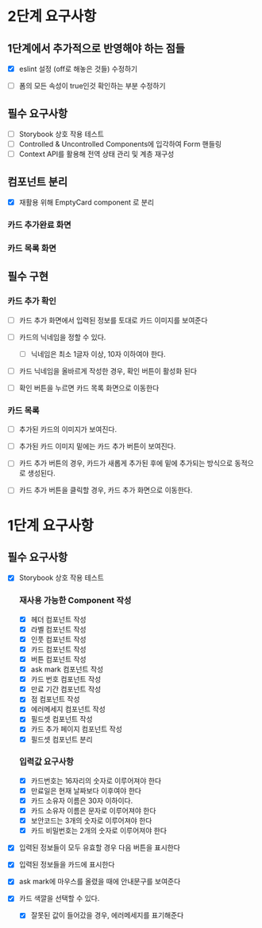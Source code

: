 # 2단계 요구사항

## 1단계에서 추가적으로 반영해야 하는 점들

- [x] eslint 설정 (off로 해놓은 것들) 수정하기

- [ ] 폼의 모든 속성이 true인것 확인하는 부분 수정하기

## 필수 요구사항

- [ ] Storybook 상호 작용 테스트
- [ ] Controlled & Uncontrolled Components에 입각하여 Form 핸들링
- [ ] Context API를 활용해 전역 상태 관리 및 계층 재구성

## 컴포넌트 분리

- [x] 재활용 위해 EmptyCard component 로 분리

### 카드 추가완료 화면

### 카드 목록 화면

## 필수 구현

### 카드 추가 확인

- [ ] 카드 추가 화면에서 입력된 정보를 토대로 카드 이미지를 보여준다

- [ ] 카드의 닉네임을 정할 수 있다.

  - [ ] 닉네임은 최소 1글자 이상, 10자 이하여야 한다.

- [ ] 카드 닉네임을 올바르게 작성한 경우, 확인 버튼이 활성화 된다

- [ ] 확인 버튼을 누르면 카드 목록 화면으로 이동한다

### 카드 목록

- [ ] 추가된 카드의 이미지가 보여진다.

- [ ] 추가된 카드 이미지 밑에는 카드 추가 버튼이 보여진다.

- [ ] 카드 추가 버튼의 경우, 카드가 새롭게 추가된 후에 밑에 추가되는 방식으로 동적으로 생성된다.

- [ ] 카드 추가 버튼을 클릭할 경우, 카드 추가 화면으로 이동한다.

# 1단계 요구사항

## 필수 요구사항

- [x] Storybook 상호 작용 테스트

  ### 재사용 가능한 Component 작성

  - [x] 헤더 컴포넌트 작성
  - [x] 라벨 컴포넌트 작성
  - [x] 인풋 컴포넌트 작성
  - [x] 카드 컴포넌트 작성
  - [x] 버튼 컴포넌트 작성
  - [x] ask mark 컴포넌트 작성
  - [x] 카드 번호 컴포넌트 작성
  - [x] 만료 기간 컴포넌트 작성
  - [x] 점 컴포넌트 작성
  - [x] 에러메세지 컴포넌트 작성
  - [x] 필드셋 컴포넌트 작성
  - [x] 카드 추가 페이지 컴포넌트 작성
  - [x] 필드셋 컴포넌트 분리

  ### 입력값 요구사항

  - [x] 카드번호는 16자리의 숫자로 이루어져야 한다
  - [x] 만료일은 현재 날짜보다 이후여야 한다
  - [x] 카드 소유자 이름은 30자 이하이다.
  - [x] 카드 소유자 이름은 문자로 이루어져야 한다
  - [x] 보안코드는 3개의 숫자로 이루어져야 한다
  - [x] 카드 비밀번호는 2개의 숫자로 이루어져야 한다

- [x] 입력된 정보들이 모두 유효할 경우 다음 버튼을 표시한다
- [x] 입력된 정보들을 카드에 표시한다
- [x] ask mark에 마우스를 올렸을 때에 안내문구를 보여준다
- [x] 카드 색깔을 선택할 수 있다.

  - [x] 잘못된 값이 들어갔을 경우, 에러메세지를 표기해준다
